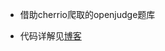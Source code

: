 
- 借助cherrio爬取的openjudge题库

- 代码详解见[博客](https://vvvickie.github.io/2018/05/25/cherrio%E7%88%AC%E8%99%AB%E8%84%9A%E6%9C%AC/)